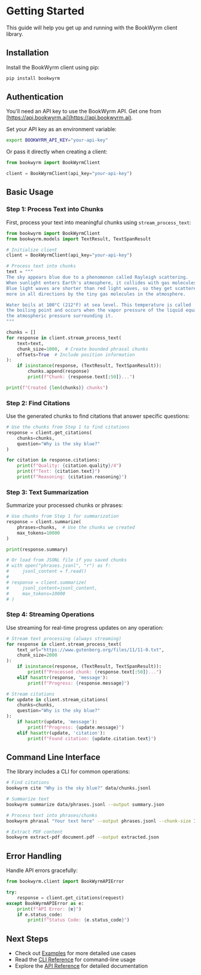 # Getting Started

This guide will help you get up and running with the BookWyrm client library.

## Installation

Install the BookWyrm client using pip:

```bash
pip install bookwyrm
```

## Authentication

You'll need an API key to use the BookWyrm API. Get one from [https://api.bookwyrm.ai](https://api.bookwyrm.ai).

Set your API key as an environment variable:

```bash
export BOOKWYRM_API_KEY="your-api-key"
```

Or pass it directly when creating a client:

```python
from bookwyrm import BookWyrmClient

client = BookWyrmClient(api_key="your-api-key")
```

## Basic Usage

### Step 1: Process Text into Chunks

First, process your text into meaningful chunks using `stream_process_text`:

```python
from bookwyrm import BookWyrmClient
from bookwyrm.models import TextResult, TextSpanResult

# Initialize client
client = BookWyrmClient(api_key="your-api-key")

# Process text into chunks
text = """
The sky appears blue due to a phenomenon called Rayleigh scattering. 
When sunlight enters Earth's atmosphere, it collides with gas molecules. 
Blue light waves are shorter than red light waves, so they get scattered 
more in all directions by the tiny gas molecules in the atmosphere.

Water boils at 100°C (212°F) at sea level. This temperature is called 
the boiling point and occurs when the vapor pressure of the liquid equals 
the atmospheric pressure surrounding it.
"""

chunks = []
for response in client.stream_process_text(
    text=text,
    chunk_size=1000,  # Create bounded phrasal chunks
    offsets=True  # Include position information
):
    if isinstance(response, (TextResult, TextSpanResult)):
        chunks.append(response)
        print(f"Chunk: {response.text[:50]}...")

print(f"Created {len(chunks)} chunks")
```

### Step 2: Find Citations

Use the generated chunks to find citations that answer specific questions:

```python
# Use the chunks from Step 1 to find citations
response = client.get_citations(
    chunks=chunks,
    question="Why is the sky blue?"
)

for citation in response.citations:
    print(f"Quality: {citation.quality}/4")
    print(f"Text: {citation.text}")
    print(f"Reasoning: {citation.reasoning}")
```

### Step 3: Text Summarization

Summarize your processed chunks or phrases:

```python
# Use chunks from Step 1 for summarization
response = client.summarize(
    phrases=chunks,  # Use the chunks we created
    max_tokens=10000
)

print(response.summary)

# Or load from JSONL file if you saved chunks
# with open("phrases.jsonl", "r") as f:
#     jsonl_content = f.read()
# 
# response = client.summarize(
#     jsonl_content=jsonl_content,
#     max_tokens=10000
# )
```

### Step 4: Streaming Operations

Use streaming for real-time progress updates on any operation:

```python
# Stream text processing (always streaming)
for response in client.stream_process_text(
    text_url="https://www.gutenberg.org/files/11/11-0.txt",
    chunk_size=2000
):
    if isinstance(response, (TextResult, TextSpanResult)):
        print(f"Processed chunk: {response.text[:50]}...")
    elif hasattr(response, 'message'):
        print(f"Progress: {response.message}")

# Stream citations
for update in client.stream_citations(
    chunks=chunks,
    question="Why is the sky blue?"
):
    if hasattr(update, 'message'):
        print(f"Progress: {update.message}")
    elif hasattr(update, 'citation'):
        print(f"Found citation: {update.citation.text}")
```

## Command Line Interface

The library includes a CLI for common operations:

```bash
# Find citations
bookwyrm cite "Why is the sky blue?" data/chunks.jsonl

# Summarize text
bookwyrm summarize data/phrases.jsonl --output summary.json

# Process text into phrases/chunks
bookwyrm phrasal "Your text here" --output phrases.jsonl --chunk-size 1000

# Extract PDF content
bookwyrm extract-pdf document.pdf --output extracted.json
```

## Error Handling

Handle API errors gracefully:

```python
from bookwyrm.client import BookWyrmAPIError

try:
    response = client.get_citations(request)
except BookWyrmAPIError as e:
    print(f"API Error: {e}")
    if e.status_code:
        print(f"Status Code: {e.status_code}")
```

## Next Steps

- Check out [Examples](examples.md) for more detailed use cases
- Read the [CLI Reference](cli.md) for command-line usage
- Explore the [API Reference](api/index.md) for detailed documentation
